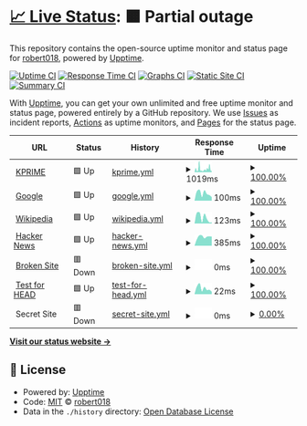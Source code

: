 # [📈 Live Status](https://robert018.github.io/Kprime-website-monitor-): <!--live status--> **🟧 Partial outage**

This repository contains the open-source uptime monitor and status page for [robert018](https://robert018.github.io/Kprime-website-monitor-), powered by [Upptime](https://github.com/upptime/upptime).

[![Uptime CI](https://github.com/koj-co/upptime/workflows/Uptime%20CI/badge.svg)](https://github.com/koj-co/upptime/actions?query=workflow%3A%22Uptime+CI%22)
[![Response Time CI](https://github.com/koj-co/upptime/workflows/Response%20Time%20CI/badge.svg)](https://github.com/koj-co/upptime/actions?query=workflow%3A%22Response+Time+CI%22)
[![Graphs CI](https://github.com/koj-co/upptime/workflows/Graphs%20CI/badge.svg)](https://github.com/koj-co/upptime/actions?query=workflow%3A%22Graphs+CI%22)
[![Static Site CI](https://github.com/koj-co/upptime/workflows/Static%20Site%20CI/badge.svg)](https://github.com/koj-co/upptime/actions?query=workflow%3A%22Static+Site+CI%22)
[![Summary CI](https://github.com/koj-co/upptime/workflows/Summary%20CI/badge.svg)](https://github.com/koj-co/upptime/actions?query=workflow%3A%22Summary+CI%22)

With [Upptime](https://upptime.js.org), you can get your own unlimited and free uptime monitor and status page, powered entirely by a GitHub repository. We use [Issues](https://github.com/robert018/Kprime-website-monitor-/issues) as incident reports, [Actions](https://github.com/robert018/Kprime-website-monitor-/actions) as uptime monitors, and [Pages](https://robert018.github.io/Kprime-website-monitor-) for the status page.

<!--start: status pages-->
<!-- This summary is generated by Upptime (https://github.com/upptime/upptime) -->
<!-- Do not edit this manually, your changes will be overwritten -->
<!-- prettier-ignore -->
| URL | Status | History | Response Time | Uptime |
| --- | ------ | ------- | ------------- | ------ |
| <img alt="" src="https://favicons.githubusercontent.com/www.kprime.net" height="13"> [KPRIME](http://www.kprime.net) | 🟩 Up | [kprime.yml](https://github.com/robert018/Kprime-website-monitor-/commits/HEAD/history/kprime.yml) | <details><summary><img alt="Response time graph" src="./graphs/kprime/response-time-week.png" height="20"> 1019ms</summary><br><a href="https://robert018.github.io/Kprime-website-monitor-/history/kprime"><img alt="Response time 858" src="https://img.shields.io/endpoint?url=https%3A%2F%2Fraw.githubusercontent.com%2Frobert018%2FKprime-website-monitor-%2FHEAD%2Fapi%2Fkprime%2Fresponse-time.json"></a><br><a href="https://robert018.github.io/Kprime-website-monitor-/history/kprime"><img alt="24-hour response time 1232" src="https://img.shields.io/endpoint?url=https%3A%2F%2Fraw.githubusercontent.com%2Frobert018%2FKprime-website-monitor-%2FHEAD%2Fapi%2Fkprime%2Fresponse-time-day.json"></a><br><a href="https://robert018.github.io/Kprime-website-monitor-/history/kprime"><img alt="7-day response time 1019" src="https://img.shields.io/endpoint?url=https%3A%2F%2Fraw.githubusercontent.com%2Frobert018%2FKprime-website-monitor-%2FHEAD%2Fapi%2Fkprime%2Fresponse-time-week.json"></a><br><a href="https://robert018.github.io/Kprime-website-monitor-/history/kprime"><img alt="30-day response time 997" src="https://img.shields.io/endpoint?url=https%3A%2F%2Fraw.githubusercontent.com%2Frobert018%2FKprime-website-monitor-%2FHEAD%2Fapi%2Fkprime%2Fresponse-time-month.json"></a><br><a href="https://robert018.github.io/Kprime-website-monitor-/history/kprime"><img alt="1-year response time 858" src="https://img.shields.io/endpoint?url=https%3A%2F%2Fraw.githubusercontent.com%2Frobert018%2FKprime-website-monitor-%2FHEAD%2Fapi%2Fkprime%2Fresponse-time-year.json"></a></details> | <details><summary><a href="https://robert018.github.io/Kprime-website-monitor-/history/kprime">100.00%</a></summary><a href="https://robert018.github.io/Kprime-website-monitor-/history/kprime"><img alt="All-time uptime 99.91%" src="https://img.shields.io/endpoint?url=https%3A%2F%2Fraw.githubusercontent.com%2Frobert018%2FKprime-website-monitor-%2FHEAD%2Fapi%2Fkprime%2Fuptime.json"></a><br><a href="https://robert018.github.io/Kprime-website-monitor-/history/kprime"><img alt="24-hour uptime 100.00%" src="https://img.shields.io/endpoint?url=https%3A%2F%2Fraw.githubusercontent.com%2Frobert018%2FKprime-website-monitor-%2FHEAD%2Fapi%2Fkprime%2Fuptime-day.json"></a><br><a href="https://robert018.github.io/Kprime-website-monitor-/history/kprime"><img alt="7-day uptime 100.00%" src="https://img.shields.io/endpoint?url=https%3A%2F%2Fraw.githubusercontent.com%2Frobert018%2FKprime-website-monitor-%2FHEAD%2Fapi%2Fkprime%2Fuptime-week.json"></a><br><a href="https://robert018.github.io/Kprime-website-monitor-/history/kprime"><img alt="30-day uptime 99.92%" src="https://img.shields.io/endpoint?url=https%3A%2F%2Fraw.githubusercontent.com%2Frobert018%2FKprime-website-monitor-%2FHEAD%2Fapi%2Fkprime%2Fuptime-month.json"></a><br><a href="https://robert018.github.io/Kprime-website-monitor-/history/kprime"><img alt="1-year uptime 99.91%" src="https://img.shields.io/endpoint?url=https%3A%2F%2Fraw.githubusercontent.com%2Frobert018%2FKprime-website-monitor-%2FHEAD%2Fapi%2Fkprime%2Fuptime-year.json"></a></details>
| <img alt="" src="https://favicons.githubusercontent.com/www.google.com" height="13"> [Google](https://www.google.com) | 🟩 Up | [google.yml](https://github.com/robert018/Kprime-website-monitor-/commits/HEAD/history/google.yml) | <details><summary><img alt="Response time graph" src="./graphs/google/response-time-week.png" height="20"> 100ms</summary><br><a href="https://robert018.github.io/Kprime-website-monitor-/history/google"><img alt="Response time 90" src="https://img.shields.io/endpoint?url=https%3A%2F%2Fraw.githubusercontent.com%2Frobert018%2FKprime-website-monitor-%2FHEAD%2Fapi%2Fgoogle%2Fresponse-time.json"></a><br><a href="https://robert018.github.io/Kprime-website-monitor-/history/google"><img alt="24-hour response time 49" src="https://img.shields.io/endpoint?url=https%3A%2F%2Fraw.githubusercontent.com%2Frobert018%2FKprime-website-monitor-%2FHEAD%2Fapi%2Fgoogle%2Fresponse-time-day.json"></a><br><a href="https://robert018.github.io/Kprime-website-monitor-/history/google"><img alt="7-day response time 100" src="https://img.shields.io/endpoint?url=https%3A%2F%2Fraw.githubusercontent.com%2Frobert018%2FKprime-website-monitor-%2FHEAD%2Fapi%2Fgoogle%2Fresponse-time-week.json"></a><br><a href="https://robert018.github.io/Kprime-website-monitor-/history/google"><img alt="30-day response time 87" src="https://img.shields.io/endpoint?url=https%3A%2F%2Fraw.githubusercontent.com%2Frobert018%2FKprime-website-monitor-%2FHEAD%2Fapi%2Fgoogle%2Fresponse-time-month.json"></a><br><a href="https://robert018.github.io/Kprime-website-monitor-/history/google"><img alt="1-year response time 90" src="https://img.shields.io/endpoint?url=https%3A%2F%2Fraw.githubusercontent.com%2Frobert018%2FKprime-website-monitor-%2FHEAD%2Fapi%2Fgoogle%2Fresponse-time-year.json"></a></details> | <details><summary><a href="https://robert018.github.io/Kprime-website-monitor-/history/google">100.00%</a></summary><a href="https://robert018.github.io/Kprime-website-monitor-/history/google"><img alt="All-time uptime 100.00%" src="https://img.shields.io/endpoint?url=https%3A%2F%2Fraw.githubusercontent.com%2Frobert018%2FKprime-website-monitor-%2FHEAD%2Fapi%2Fgoogle%2Fuptime.json"></a><br><a href="https://robert018.github.io/Kprime-website-monitor-/history/google"><img alt="24-hour uptime 100.00%" src="https://img.shields.io/endpoint?url=https%3A%2F%2Fraw.githubusercontent.com%2Frobert018%2FKprime-website-monitor-%2FHEAD%2Fapi%2Fgoogle%2Fuptime-day.json"></a><br><a href="https://robert018.github.io/Kprime-website-monitor-/history/google"><img alt="7-day uptime 100.00%" src="https://img.shields.io/endpoint?url=https%3A%2F%2Fraw.githubusercontent.com%2Frobert018%2FKprime-website-monitor-%2FHEAD%2Fapi%2Fgoogle%2Fuptime-week.json"></a><br><a href="https://robert018.github.io/Kprime-website-monitor-/history/google"><img alt="30-day uptime 100.00%" src="https://img.shields.io/endpoint?url=https%3A%2F%2Fraw.githubusercontent.com%2Frobert018%2FKprime-website-monitor-%2FHEAD%2Fapi%2Fgoogle%2Fuptime-month.json"></a><br><a href="https://robert018.github.io/Kprime-website-monitor-/history/google"><img alt="1-year uptime 100.00%" src="https://img.shields.io/endpoint?url=https%3A%2F%2Fraw.githubusercontent.com%2Frobert018%2FKprime-website-monitor-%2FHEAD%2Fapi%2Fgoogle%2Fuptime-year.json"></a></details>
| <img alt="" src="https://favicons.githubusercontent.com/en.wikipedia.org" height="13"> [Wikipedia](https://en.wikipedia.org) | 🟩 Up | [wikipedia.yml](https://github.com/robert018/Kprime-website-monitor-/commits/HEAD/history/wikipedia.yml) | <details><summary><img alt="Response time graph" src="./graphs/wikipedia/response-time-week.png" height="20"> 123ms</summary><br><a href="https://robert018.github.io/Kprime-website-monitor-/history/wikipedia"><img alt="Response time 190" src="https://img.shields.io/endpoint?url=https%3A%2F%2Fraw.githubusercontent.com%2Frobert018%2FKprime-website-monitor-%2FHEAD%2Fapi%2Fwikipedia%2Fresponse-time.json"></a><br><a href="https://robert018.github.io/Kprime-website-monitor-/history/wikipedia"><img alt="24-hour response time 22" src="https://img.shields.io/endpoint?url=https%3A%2F%2Fraw.githubusercontent.com%2Frobert018%2FKprime-website-monitor-%2FHEAD%2Fapi%2Fwikipedia%2Fresponse-time-day.json"></a><br><a href="https://robert018.github.io/Kprime-website-monitor-/history/wikipedia"><img alt="7-day response time 123" src="https://img.shields.io/endpoint?url=https%3A%2F%2Fraw.githubusercontent.com%2Frobert018%2FKprime-website-monitor-%2FHEAD%2Fapi%2Fwikipedia%2Fresponse-time-week.json"></a><br><a href="https://robert018.github.io/Kprime-website-monitor-/history/wikipedia"><img alt="30-day response time 188" src="https://img.shields.io/endpoint?url=https%3A%2F%2Fraw.githubusercontent.com%2Frobert018%2FKprime-website-monitor-%2FHEAD%2Fapi%2Fwikipedia%2Fresponse-time-month.json"></a><br><a href="https://robert018.github.io/Kprime-website-monitor-/history/wikipedia"><img alt="1-year response time 190" src="https://img.shields.io/endpoint?url=https%3A%2F%2Fraw.githubusercontent.com%2Frobert018%2FKprime-website-monitor-%2FHEAD%2Fapi%2Fwikipedia%2Fresponse-time-year.json"></a></details> | <details><summary><a href="https://robert018.github.io/Kprime-website-monitor-/history/wikipedia">100.00%</a></summary><a href="https://robert018.github.io/Kprime-website-monitor-/history/wikipedia"><img alt="All-time uptime 100.00%" src="https://img.shields.io/endpoint?url=https%3A%2F%2Fraw.githubusercontent.com%2Frobert018%2FKprime-website-monitor-%2FHEAD%2Fapi%2Fwikipedia%2Fuptime.json"></a><br><a href="https://robert018.github.io/Kprime-website-monitor-/history/wikipedia"><img alt="24-hour uptime 100.00%" src="https://img.shields.io/endpoint?url=https%3A%2F%2Fraw.githubusercontent.com%2Frobert018%2FKprime-website-monitor-%2FHEAD%2Fapi%2Fwikipedia%2Fuptime-day.json"></a><br><a href="https://robert018.github.io/Kprime-website-monitor-/history/wikipedia"><img alt="7-day uptime 100.00%" src="https://img.shields.io/endpoint?url=https%3A%2F%2Fraw.githubusercontent.com%2Frobert018%2FKprime-website-monitor-%2FHEAD%2Fapi%2Fwikipedia%2Fuptime-week.json"></a><br><a href="https://robert018.github.io/Kprime-website-monitor-/history/wikipedia"><img alt="30-day uptime 100.00%" src="https://img.shields.io/endpoint?url=https%3A%2F%2Fraw.githubusercontent.com%2Frobert018%2FKprime-website-monitor-%2FHEAD%2Fapi%2Fwikipedia%2Fuptime-month.json"></a><br><a href="https://robert018.github.io/Kprime-website-monitor-/history/wikipedia"><img alt="1-year uptime 100.00%" src="https://img.shields.io/endpoint?url=https%3A%2F%2Fraw.githubusercontent.com%2Frobert018%2FKprime-website-monitor-%2FHEAD%2Fapi%2Fwikipedia%2Fuptime-year.json"></a></details>
| <img alt="" src="https://favicons.githubusercontent.com/news.ycombinator.com" height="13"> [Hacker News](https://news.ycombinator.com) | 🟩 Up | [hacker-news.yml](https://github.com/robert018/Kprime-website-monitor-/commits/HEAD/history/hacker-news.yml) | <details><summary><img alt="Response time graph" src="./graphs/hacker-news/response-time-week.png" height="20"> 385ms</summary><br><a href="https://robert018.github.io/Kprime-website-monitor-/history/hacker-news"><img alt="Response time 392" src="https://img.shields.io/endpoint?url=https%3A%2F%2Fraw.githubusercontent.com%2Frobert018%2FKprime-website-monitor-%2FHEAD%2Fapi%2Fhacker-news%2Fresponse-time.json"></a><br><a href="https://robert018.github.io/Kprime-website-monitor-/history/hacker-news"><img alt="24-hour response time 396" src="https://img.shields.io/endpoint?url=https%3A%2F%2Fraw.githubusercontent.com%2Frobert018%2FKprime-website-monitor-%2FHEAD%2Fapi%2Fhacker-news%2Fresponse-time-day.json"></a><br><a href="https://robert018.github.io/Kprime-website-monitor-/history/hacker-news"><img alt="7-day response time 385" src="https://img.shields.io/endpoint?url=https%3A%2F%2Fraw.githubusercontent.com%2Frobert018%2FKprime-website-monitor-%2FHEAD%2Fapi%2Fhacker-news%2Fresponse-time-week.json"></a><br><a href="https://robert018.github.io/Kprime-website-monitor-/history/hacker-news"><img alt="30-day response time 366" src="https://img.shields.io/endpoint?url=https%3A%2F%2Fraw.githubusercontent.com%2Frobert018%2FKprime-website-monitor-%2FHEAD%2Fapi%2Fhacker-news%2Fresponse-time-month.json"></a><br><a href="https://robert018.github.io/Kprime-website-monitor-/history/hacker-news"><img alt="1-year response time 392" src="https://img.shields.io/endpoint?url=https%3A%2F%2Fraw.githubusercontent.com%2Frobert018%2FKprime-website-monitor-%2FHEAD%2Fapi%2Fhacker-news%2Fresponse-time-year.json"></a></details> | <details><summary><a href="https://robert018.github.io/Kprime-website-monitor-/history/hacker-news">100.00%</a></summary><a href="https://robert018.github.io/Kprime-website-monitor-/history/hacker-news"><img alt="All-time uptime 100.00%" src="https://img.shields.io/endpoint?url=https%3A%2F%2Fraw.githubusercontent.com%2Frobert018%2FKprime-website-monitor-%2FHEAD%2Fapi%2Fhacker-news%2Fuptime.json"></a><br><a href="https://robert018.github.io/Kprime-website-monitor-/history/hacker-news"><img alt="24-hour uptime 100.00%" src="https://img.shields.io/endpoint?url=https%3A%2F%2Fraw.githubusercontent.com%2Frobert018%2FKprime-website-monitor-%2FHEAD%2Fapi%2Fhacker-news%2Fuptime-day.json"></a><br><a href="https://robert018.github.io/Kprime-website-monitor-/history/hacker-news"><img alt="7-day uptime 100.00%" src="https://img.shields.io/endpoint?url=https%3A%2F%2Fraw.githubusercontent.com%2Frobert018%2FKprime-website-monitor-%2FHEAD%2Fapi%2Fhacker-news%2Fuptime-week.json"></a><br><a href="https://robert018.github.io/Kprime-website-monitor-/history/hacker-news"><img alt="30-day uptime 100.00%" src="https://img.shields.io/endpoint?url=https%3A%2F%2Fraw.githubusercontent.com%2Frobert018%2FKprime-website-monitor-%2FHEAD%2Fapi%2Fhacker-news%2Fuptime-month.json"></a><br><a href="https://robert018.github.io/Kprime-website-monitor-/history/hacker-news"><img alt="1-year uptime 100.00%" src="https://img.shields.io/endpoint?url=https%3A%2F%2Fraw.githubusercontent.com%2Frobert018%2FKprime-website-monitor-%2FHEAD%2Fapi%2Fhacker-news%2Fuptime-year.json"></a></details>
| <img alt="" src="https://favicons.githubusercontent.com/thissitedoesnotexist.com" height="13"> [Broken Site](https://thissitedoesnotexist.com) | 🟥 Down | [broken-site.yml](https://github.com/robert018/Kprime-website-monitor-/commits/HEAD/history/broken-site.yml) | <details><summary><img alt="Response time graph" src="./graphs/broken-site/response-time-week.png" height="20"> 0ms</summary><br><a href="https://robert018.github.io/Kprime-website-monitor-/history/broken-site"><img alt="Response time 0" src="https://img.shields.io/endpoint?url=https%3A%2F%2Fraw.githubusercontent.com%2Frobert018%2FKprime-website-monitor-%2FHEAD%2Fapi%2Fbroken-site%2Fresponse-time.json"></a><br><a href="https://robert018.github.io/Kprime-website-monitor-/history/broken-site"><img alt="24-hour response time 0" src="https://img.shields.io/endpoint?url=https%3A%2F%2Fraw.githubusercontent.com%2Frobert018%2FKprime-website-monitor-%2FHEAD%2Fapi%2Fbroken-site%2Fresponse-time-day.json"></a><br><a href="https://robert018.github.io/Kprime-website-monitor-/history/broken-site"><img alt="7-day response time 0" src="https://img.shields.io/endpoint?url=https%3A%2F%2Fraw.githubusercontent.com%2Frobert018%2FKprime-website-monitor-%2FHEAD%2Fapi%2Fbroken-site%2Fresponse-time-week.json"></a><br><a href="https://robert018.github.io/Kprime-website-monitor-/history/broken-site"><img alt="30-day response time 0" src="https://img.shields.io/endpoint?url=https%3A%2F%2Fraw.githubusercontent.com%2Frobert018%2FKprime-website-monitor-%2FHEAD%2Fapi%2Fbroken-site%2Fresponse-time-month.json"></a><br><a href="https://robert018.github.io/Kprime-website-monitor-/history/broken-site"><img alt="1-year response time 0" src="https://img.shields.io/endpoint?url=https%3A%2F%2Fraw.githubusercontent.com%2Frobert018%2FKprime-website-monitor-%2FHEAD%2Fapi%2Fbroken-site%2Fresponse-time-year.json"></a></details> | <details><summary><a href="https://robert018.github.io/Kprime-website-monitor-/history/broken-site">100.00%</a></summary><a href="https://robert018.github.io/Kprime-website-monitor-/history/broken-site"><img alt="All-time uptime 100.00%" src="https://img.shields.io/endpoint?url=https%3A%2F%2Fraw.githubusercontent.com%2Frobert018%2FKprime-website-monitor-%2FHEAD%2Fapi%2Fbroken-site%2Fuptime.json"></a><br><a href="https://robert018.github.io/Kprime-website-monitor-/history/broken-site"><img alt="24-hour uptime 100.00%" src="https://img.shields.io/endpoint?url=https%3A%2F%2Fraw.githubusercontent.com%2Frobert018%2FKprime-website-monitor-%2FHEAD%2Fapi%2Fbroken-site%2Fuptime-day.json"></a><br><a href="https://robert018.github.io/Kprime-website-monitor-/history/broken-site"><img alt="7-day uptime 100.00%" src="https://img.shields.io/endpoint?url=https%3A%2F%2Fraw.githubusercontent.com%2Frobert018%2FKprime-website-monitor-%2FHEAD%2Fapi%2Fbroken-site%2Fuptime-week.json"></a><br><a href="https://robert018.github.io/Kprime-website-monitor-/history/broken-site"><img alt="30-day uptime 100.00%" src="https://img.shields.io/endpoint?url=https%3A%2F%2Fraw.githubusercontent.com%2Frobert018%2FKprime-website-monitor-%2FHEAD%2Fapi%2Fbroken-site%2Fuptime-month.json"></a><br><a href="https://robert018.github.io/Kprime-website-monitor-/history/broken-site"><img alt="1-year uptime 100.00%" src="https://img.shields.io/endpoint?url=https%3A%2F%2Fraw.githubusercontent.com%2Frobert018%2FKprime-website-monitor-%2FHEAD%2Fapi%2Fbroken-site%2Fuptime-year.json"></a></details>
| <img alt="" src="https://favicons.githubusercontent.com/www.google.com" height="13"> [Test for HEAD](https://www.google.com) | 🟩 Up | [test-for-head.yml](https://github.com/robert018/Kprime-website-monitor-/commits/HEAD/history/test-for-head.yml) | <details><summary><img alt="Response time graph" src="./graphs/test-for-head/response-time-week.png" height="20"> 22ms</summary><br><a href="https://robert018.github.io/Kprime-website-monitor-/history/test-for-head"><img alt="Response time 21" src="https://img.shields.io/endpoint?url=https%3A%2F%2Fraw.githubusercontent.com%2Frobert018%2FKprime-website-monitor-%2FHEAD%2Fapi%2Ftest-for-head%2Fresponse-time.json"></a><br><a href="https://robert018.github.io/Kprime-website-monitor-/history/test-for-head"><img alt="24-hour response time 9" src="https://img.shields.io/endpoint?url=https%3A%2F%2Fraw.githubusercontent.com%2Frobert018%2FKprime-website-monitor-%2FHEAD%2Fapi%2Ftest-for-head%2Fresponse-time-day.json"></a><br><a href="https://robert018.github.io/Kprime-website-monitor-/history/test-for-head"><img alt="7-day response time 22" src="https://img.shields.io/endpoint?url=https%3A%2F%2Fraw.githubusercontent.com%2Frobert018%2FKprime-website-monitor-%2FHEAD%2Fapi%2Ftest-for-head%2Fresponse-time-week.json"></a><br><a href="https://robert018.github.io/Kprime-website-monitor-/history/test-for-head"><img alt="30-day response time 21" src="https://img.shields.io/endpoint?url=https%3A%2F%2Fraw.githubusercontent.com%2Frobert018%2FKprime-website-monitor-%2FHEAD%2Fapi%2Ftest-for-head%2Fresponse-time-month.json"></a><br><a href="https://robert018.github.io/Kprime-website-monitor-/history/test-for-head"><img alt="1-year response time 21" src="https://img.shields.io/endpoint?url=https%3A%2F%2Fraw.githubusercontent.com%2Frobert018%2FKprime-website-monitor-%2FHEAD%2Fapi%2Ftest-for-head%2Fresponse-time-year.json"></a></details> | <details><summary><a href="https://robert018.github.io/Kprime-website-monitor-/history/test-for-head">100.00%</a></summary><a href="https://robert018.github.io/Kprime-website-monitor-/history/test-for-head"><img alt="All-time uptime 100.00%" src="https://img.shields.io/endpoint?url=https%3A%2F%2Fraw.githubusercontent.com%2Frobert018%2FKprime-website-monitor-%2FHEAD%2Fapi%2Ftest-for-head%2Fuptime.json"></a><br><a href="https://robert018.github.io/Kprime-website-monitor-/history/test-for-head"><img alt="24-hour uptime 100.00%" src="https://img.shields.io/endpoint?url=https%3A%2F%2Fraw.githubusercontent.com%2Frobert018%2FKprime-website-monitor-%2FHEAD%2Fapi%2Ftest-for-head%2Fuptime-day.json"></a><br><a href="https://robert018.github.io/Kprime-website-monitor-/history/test-for-head"><img alt="7-day uptime 100.00%" src="https://img.shields.io/endpoint?url=https%3A%2F%2Fraw.githubusercontent.com%2Frobert018%2FKprime-website-monitor-%2FHEAD%2Fapi%2Ftest-for-head%2Fuptime-week.json"></a><br><a href="https://robert018.github.io/Kprime-website-monitor-/history/test-for-head"><img alt="30-day uptime 100.00%" src="https://img.shields.io/endpoint?url=https%3A%2F%2Fraw.githubusercontent.com%2Frobert018%2FKprime-website-monitor-%2FHEAD%2Fapi%2Ftest-for-head%2Fuptime-month.json"></a><br><a href="https://robert018.github.io/Kprime-website-monitor-/history/test-for-head"><img alt="1-year uptime 100.00%" src="https://img.shields.io/endpoint?url=https%3A%2F%2Fraw.githubusercontent.com%2Frobert018%2FKprime-website-monitor-%2FHEAD%2Fapi%2Ftest-for-head%2Fuptime-year.json"></a></details>
| <img alt="" src="https://favicons.githubusercontent.com/null" height="13"> Secret Site | 🟥 Down | [secret-site.yml](https://github.com/robert018/Kprime-website-monitor-/commits/HEAD/history/secret-site.yml) | <details><summary><img alt="Response time graph" src="./graphs/secret-site/response-time-week.png" height="20"> 0ms</summary><br><a href="https://robert018.github.io/Kprime-website-monitor-/history/secret-site"><img alt="Response time 0" src="https://img.shields.io/endpoint?url=https%3A%2F%2Fraw.githubusercontent.com%2Frobert018%2FKprime-website-monitor-%2FHEAD%2Fapi%2Fsecret-site%2Fresponse-time.json"></a><br><a href="https://robert018.github.io/Kprime-website-monitor-/history/secret-site"><img alt="24-hour response time 0" src="https://img.shields.io/endpoint?url=https%3A%2F%2Fraw.githubusercontent.com%2Frobert018%2FKprime-website-monitor-%2FHEAD%2Fapi%2Fsecret-site%2Fresponse-time-day.json"></a><br><a href="https://robert018.github.io/Kprime-website-monitor-/history/secret-site"><img alt="7-day response time 0" src="https://img.shields.io/endpoint?url=https%3A%2F%2Fraw.githubusercontent.com%2Frobert018%2FKprime-website-monitor-%2FHEAD%2Fapi%2Fsecret-site%2Fresponse-time-week.json"></a><br><a href="https://robert018.github.io/Kprime-website-monitor-/history/secret-site"><img alt="30-day response time 0" src="https://img.shields.io/endpoint?url=https%3A%2F%2Fraw.githubusercontent.com%2Frobert018%2FKprime-website-monitor-%2FHEAD%2Fapi%2Fsecret-site%2Fresponse-time-month.json"></a><br><a href="https://robert018.github.io/Kprime-website-monitor-/history/secret-site"><img alt="1-year response time 0" src="https://img.shields.io/endpoint?url=https%3A%2F%2Fraw.githubusercontent.com%2Frobert018%2FKprime-website-monitor-%2FHEAD%2Fapi%2Fsecret-site%2Fresponse-time-year.json"></a></details> | <details><summary><a href="https://robert018.github.io/Kprime-website-monitor-/history/secret-site">0.00%</a></summary><a href="https://robert018.github.io/Kprime-website-monitor-/history/secret-site"><img alt="All-time uptime 72.37%" src="https://img.shields.io/endpoint?url=https%3A%2F%2Fraw.githubusercontent.com%2Frobert018%2FKprime-website-monitor-%2FHEAD%2Fapi%2Fsecret-site%2Fuptime.json"></a><br><a href="https://robert018.github.io/Kprime-website-monitor-/history/secret-site"><img alt="24-hour uptime 0.00%" src="https://img.shields.io/endpoint?url=https%3A%2F%2Fraw.githubusercontent.com%2Frobert018%2FKprime-website-monitor-%2FHEAD%2Fapi%2Fsecret-site%2Fuptime-day.json"></a><br><a href="https://robert018.github.io/Kprime-website-monitor-/history/secret-site"><img alt="7-day uptime 0.00%" src="https://img.shields.io/endpoint?url=https%3A%2F%2Fraw.githubusercontent.com%2Frobert018%2FKprime-website-monitor-%2FHEAD%2Fapi%2Fsecret-site%2Fuptime-week.json"></a><br><a href="https://robert018.github.io/Kprime-website-monitor-/history/secret-site"><img alt="30-day uptime 7.96%" src="https://img.shields.io/endpoint?url=https%3A%2F%2Fraw.githubusercontent.com%2Frobert018%2FKprime-website-monitor-%2FHEAD%2Fapi%2Fsecret-site%2Fuptime-month.json"></a><br><a href="https://robert018.github.io/Kprime-website-monitor-/history/secret-site"><img alt="1-year uptime 72.37%" src="https://img.shields.io/endpoint?url=https%3A%2F%2Fraw.githubusercontent.com%2Frobert018%2FKprime-website-monitor-%2FHEAD%2Fapi%2Fsecret-site%2Fuptime-year.json"></a></details>

<!--end: status pages-->

[**Visit our status website →**](https://robert018.github.io/Kprime-website-monitor-)

## 📄 License

- Powered by: [Upptime](https://github.com/upptime/upptime)
- Code: [MIT](./LICENSE) © [robert018](https://robert018.github.io/Kprime-website-monitor-)
- Data in the `./history` directory: [Open Database License](https://opendatacommons.org/licenses/odbl/1-0/)
